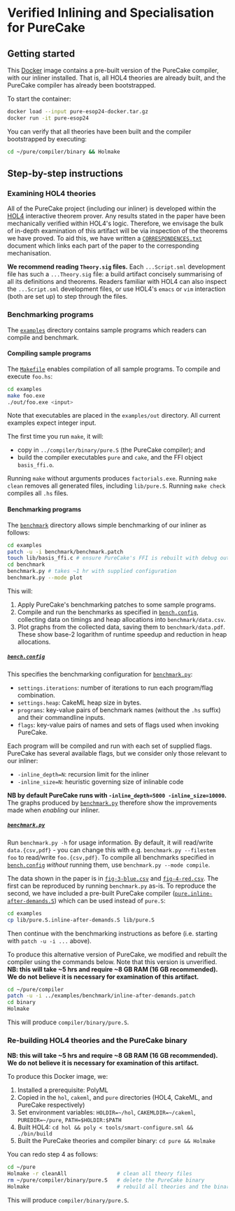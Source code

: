 # Verified Inlining and Specialisation for PureCake

## Getting started

This [Docker](https://www.docker.com/) image contains a pre-built version of
the PureCake compiler, with our inliner installed.  That is, all HOL4 theories
are already built, and the PureCake compiler has already been bootstrapped.

To start the container:
```bash
docker load --input pure-esop24-docker.tar.gz
docker run -it pure-esop24
```

You can verify that all theories have been built and the compiler bootstrapped
by executing:
```bash
cd ~/pure/compiler/binary && Holmake
```


## Step-by-step instructions


### Examining HOL4 theories

All of the PureCake project (including our inliner) is developed within the
[HOL4](http://hol-theorem-prover.org/) interactive theorem prover.  Any results
stated in the paper have been mechanically verified within HOL4's logic.
Therefore, we envisage the bulk of in-depth examination of this artifact will
be via inspection of the theorems we have proved.  To aid this, we have written
a [`CORRESPONDENCES.txt`](CORRESPONDENCES.txt) document which links each part
of the paper to the corresponding mechanisation.

**We recommend reading `Theory.sig` files.**
Each `...Script.sml` development file has such a `...Theory.sig` file: a build
artifact concisely summarising of all its definitions and theorems.  Readers
familiar with HOL4 can also inspect the `...Script.sml` development files, or
use HOL4's `emacs` or `vim` interaction (both are set up) to step through the
files.


### Benchmarking programs

The [`examples`](examples) directory contains sample programs which readers can
compile and benchmark.


#### Compiling sample programs

The [`Makefile`](examples/Makefile) enables compilation of all sample programs.
To compile and execute `foo.hs`:
```bash
cd examples
make foo.exe
./out/foo.exe <input>
```
Note that executables are placed in the `examples/out` directory.
All current examples expect integer input.

The first time you run `make`, it will:
 - copy in `../compiler/binary/pure.S` (the PureCake compiler); and
 - build the compiler executables `pure` and `cake`, and the FFI object
   `basis_ffi.o`.

Running `make` without arguments produces `factorials.exe`. Running `make
clean` removes all generated files, including `lib/pure.S`. Running `make
check` compiles all `.hs` files.

#### Benchmarking programs

The [`benchmark`](examples/benchmark) directory allows simple benchmarking of
our inliner as follows:
```bash
cd examples
patch -u -i benchmark/benchmark.patch
touch lib/basis_ffi.c # ensure PureCake's FFI is rebuilt with debug output enabled
cd benchmark
benchmark.py # takes ~1 hr with supplied configuration
benchmark.py --mode plot
```
This will:
1. Apply PureCake's benchmarking patches to some sample programs.
2. Compile and run the benchmarks as specified in
   [`bench.config`](examples/benchmark/bench.config), collecting data on
   timings and heap allocations into `benchmark/data.csv`.
3. Plot graphs from the collected data, saving them to `benchmark/data.pdf`.
   These show base-2 logarithm of runtime speedup and reduction in heap
   allocations.

##### [`bench.config`](examples/benchmark/bench.config)

This specifies the benchmarking configuration for
[`benchmark.py`](examples/benchmark/benchmark.py):
- `settings.iterations`: number of iterations to run each program/flag
  combination.
- `settings.heap`: CakeML heap size in bytes.
- `programs`: key-value pairs of benchmark names (without the `.hs` suffix) and
  their commandline inputs.
- `flags`: key-value pairs of names and sets of flags used when invoking
  PureCake.

Each program will be compiled and run with each set of supplied flags.
PureCake has several available flags, but we consider only those relevant to
our inliner:
- `-inline_depth=N`: recursion limit for the inliner
- `-inline_size=N`: heuristic governing size of inlinable code

**NB by default PureCake runs with `-inline_depth=5000 -inline_size=10000`.**
The graphs produced by [`benchmark.py`](examples/benchmark/benchmark.py)
therefore show the improvements made when *enabling* our inliner.

##### [`benchmark.py`](examples/benchmark/benchmark.py)

Run `benchmark.py -h` for usage information.  By default, it will read/write
`data.{csv,pdf}` - you can change this with e.g. `benchmark.py --filestem foo`
to read/write `foo.{csv,pdf}`.  To compile all benchmarks specified in
[`bench.config`](examples/benchmark/bench.config) *without* running them, use
`benchmark.py --mode compile`.

The data shown in the paper is in
[`fig-3-blue.csv`](examples/benchmark/fig-3-blue.csv) and
[`fig-4-red.csv`](examples/benchmark/fig-4-red.csv).
The first can be reproduced by running `benchmark.py` as-is.
To reproduce the second, we have included a pre-built PureCake compiler
([`pure.inline-after-demands.S`](examples/lib/pure.inline-after-demands.S))
which can be used instead of `pure.S`:
```bash
cd examples
cp lib/pure.S.inline-after-demands.S lib/pure.S
```
Then continue with the benchmarking instructions as before (i.e. starting with
`patch -u -i ...` above).

To produce this alternative version of PureCake, we modified and rebuilt the
compiler using the commands below. Note that this version is unverified.
**NB: this will take ~5 hrs and require ~8 GB RAM (16 GB recommended). We do
not believe it is necessary for examination of this artifact.**
```bash
cd ~/pure/compiler
patch -u -i ../examples/benchmark/inline-after-demands.patch
cd binary
Holmake
```
This will produce `compiler/binary/pure.S`.


### Re-building HOL4 theories and the PureCake binary

**NB: this will take ~5 hrs and require ~8 GB RAM (16 GB recommended). We do
not believe it is necessary for examination of this artifact.**

To produce this Docker image, we:
 1. Installed a prerequisite: PolyML
 2. Copied in the `hol`, `cakeml`, and `pure` directories (HOL4, CakeML, and
    PureCake respectively)
 3. Set environment variables: `HOLDIR=~/hol`, `CAKEMLDIR=~/cakeml`,
    `PUREDIR=~/pure`, `PATH=$HOLDIR:$PATH`
 3. Built HOL4: `cd hol && poly < tools/smart-configure.sml && ./bin/build`
 4. Built the PureCake theories and compiler binary: `cd pure && Holmake`

You can redo step 4 as follows:
```bash
cd ~/pure
Holmake -r cleanAll                # clean all theory files
rm ~/pure/compiler/binary/pure.S   # delete the PureCake binary
Holmake                            # rebuild all theories and the binary
```
This will produce `compiler/binary/pure.S`.

